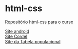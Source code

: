 # html-css
 Repositório html-css para o curso

<a href="https://raysidney.github.io/html-css/desafios/011-siteandroid/index.html" target="_blank">Site android</a>  <br>
<a href="https://raysidney.github.io/html-css/desafios/012-Cordel/index.html" target="_blank">Site Cordel</a> <br>
<a href="https://raysidney.github.io/html-css/exercicio/ex023/tabelaestados.html" target="_blank">Site da Tabela populacional</a>
